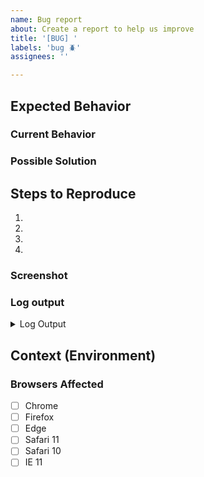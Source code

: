 ```yaml
---
name: Bug report
about: Create a report to help us improve
title: '[BUG] '
labels: 'bug 🪲'
assignees: ''

---
```


<!--- Provide a general summary of the issue in the Title above -->

## Expected Behavior

<!--- Tell us what should happen -->

### Current Behavior

<!--- Tell us what happens instead of the expected behavior -->

### Possible Solution

<!--- Not obligatory, but suggest a fix/reason for the bug, -->

## Steps to Reproduce

<!--- Provide a link to a live example, or an unambiguous set of steps to -->
<!--- reproduce this bug. Include code to reproduce, if relevant -->

1.
2.
3.
4.

### Screenshot

<!--- Not obligatory, but a screenshot or recording would be helpful -->

### Log output

<!-- Please paste the log output derived from the error. -->
<details>
  <summary>Log Output</summary>
  
  ```Paste log output here
  paste log output...
  ```
</details>

## Context (Environment)

<!--- How has this issue affected you? What are you trying to accomplish? -->
<!--- Providing context helps us come up with a solution that is most useful in the real world -->

<!--- Provide a general summary of the issue in the Title above -->

### Browsers Affected

<!-- Check all that apply -->

- [ ] Chrome
- [ ] Firefox
- [ ] Edge
- [ ] Safari 11
- [ ] Safari 10
- [ ] IE 11
